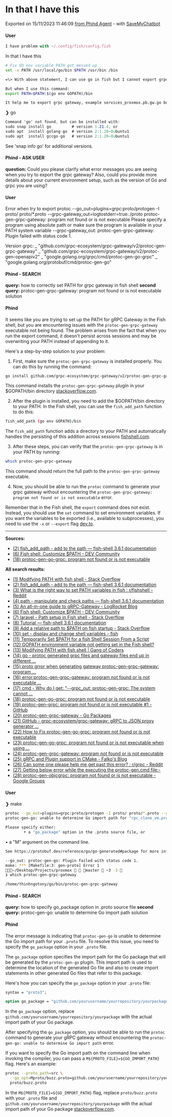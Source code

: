 # In that I have this
Exported on 15/11/2023 11:46:09 [from Phind Agent](https://www.phind.com/agent?cache=cloz7z5gz000qif0887vwi26a) - with [SaveMyChatbot](https://save.hugocollin.com)

#### User
```javascript
I have problem with ~/.config/fish/config.fish
```

In that I have this

```bash
# Fix GO env variable PATH got messed up
set -x PATH /usr/local/go/bin $PATH /usr/bin /bin

=\> With above statement, I can use go in fish but I cannot export grpc gateway

But when I use this command:
export PATH=$PATH:$(go env GOPATH)/bin

It help me to export grpc gateway, example services_proxmox.pb.gw.go but when I check go it not exist anymore, for example:
```

❯ go

```csharp
Command 'go' not found, but can be installed with:
sudo snap install go         # version 1.21.4, or
sudo apt  install golang-go  # version 2:1.20~0ubuntu1
sudo apt  install gccgo-go   # version 2:1.20~0ubuntu1
```

See 'snap info go' for additional versions.



#### Phind - ASK USER

**question:** Could you please clarify what error messages you are seeing when you try to export the grpc gateway? Also, could you provide more details about your current environment setup, such as the version of Go and grpc you are using?



#### User
Error when try to export protoc --go\_out=plugins=grpc:proto/protogen -I proto/ proto/\*.proto --grpc-gateway\_out=logtostderr=true:./proto protoc-gen-grpc-gateway: program not found or is not executable Please specify a program using absolute path or make sure the program is available in your PATH system variable --grpc-gateway\_out: protoc-gen-grpc-gateway: Plugin failed with status code 1.

Version grpc: \_ "github.com/grpc-ecosystem/grpc-gateway/v2/protoc-gen-grpc-gateway" \_ "github.com/grpc-ecosystem/grpc-gateway/v2/protoc-gen-openapiv2" \_ "google.golang.org/grpc/cmd/protoc-gen-go-grpc" \_ "google.golang.org/protobuf/cmd/protoc-gen-go"



#### Phind - SEARCH

**query:** how to correctly set PATH for grpc gateway in fish shell
**second query:** protoc-gen-grpc-gateway: program not found or is not executable solution



#### Phind
It seems like you are trying to set up the PATH for gRPC Gateway in the Fish shell, but you are encountering issues with the `protoc-gen-grpc-gateway` executable not being found. The problem arises from the fact that when you run the export command, it doesn't persist across sessions and may be overwriting your PATH instead of appending to it.

Here's a step-by-step solution to your problem:

1.  First, make sure the `protoc-gen-grpc-gateway` is installed properly. You can do this by running the command:

```bash
go install github.com/grpc-ecosystem/grpc-gateway/v2/protoc-gen-grpc-gateway@latest
```

This command installs the `protoc-gen-grpc-gateway` plugin in your $GOPATH/bin directory [stackoverflow.com](https://stackoverflow.com/questions/60578892/protoc-gen-go-grpc-program-not-found-or-is-not-executable).

2.  After the plugin is installed, you need to add the $GOPATH/bin directory to your PATH. In the Fish shell, you can use the `fish_add_path` function to do this:

```bash
fish_add_path (go env GOPATH)/bin
```

The `fish_add_path` function adds a directory to your PATH and automatically handles the persisting of this addition across sessions [fishshell.com](https://fishshell.com/docs/current/cmds/fish_add_path.html).

3.  After these steps, you can verify that the `protoc-gen-grpc-gateway` is in your PATH by running:

```bash
which protoc-gen-grpc-gateway
```

This command should return the full path to the `protoc-gen-grpc-gateway` executable.

4.  Now, you should be able to run the `protoc` command to generate your grpc gateway without encountering the `protoc-gen-grpc-gateway: program not found or is not executable` error.

Remember that in the Fish shell, the `export` command does not exist. Instead, you should use the `set` command to set environment variables. If you want the variables to be exported (i.e., available to subprocesses), you need to use the `-x` or `--export` flag [dev.to](https://dev.to/nabbisen/fish-shell-customize-path-80k).
___
**Sources:**
- [(2) fish\_add\_path - add to the path — fish-shell 3.6.1 documentation](https://fishshell.com/docs/current/cmds/fish_add_path.html)
- [(6) Fish shell: Customize $PATH - DEV Community](https://dev.to/nabbisen/fish-shell-customize-path-80k)
- [(18) protoc-gen-go-grpc: program not found or is not executable](https://stackoverflow.com/questions/60578892/protoc-gen-go-grpc-program-not-found-or-is-not-executable)

**All search results:**
- [(1) Modifying PATH with fish shell - Stack Overflow](https://stackoverflow.com/questions/26208231/modifying-path-with-fish-shell)
- [(2) fish\_add\_path - add to the path — fish-shell 3.6.1 documentation](https://fishshell.com/docs/current/cmds/fish_add_path.html)
- [(3) What is the right way to set PATH variables in fish : r/fishshell - Reddit](https://www.reddit.com/r/fishshell/comments/gmr18t/what_is_the_right_way_to_set_path_variables_in/)
- [(4) path - manipulate and check paths — fish-shell 3.6.1 documentation](https://fishshell.com/docs/current/cmds/path.html)
- [(5) An all-in-one guide to gRPC-Gateway - LogRocket Blog](https://blog.logrocket.com/guide-to-grpc-gateway/)
- [(6) Fish shell: Customize $PATH - DEV Community](https://dev.to/nabbisen/fish-shell-customize-path-80k)
- [(7) laravel - Path setup in Fish shell - Stack Overflow](https://stackoverflow.com/questions/45676288/path-setup-in-fish-shell)
- [(8) Tutorial — fish-shell 3.6.1 documentation](https://fishshell.com/docs/current/tutorial.html)
- [(9) Add a relative path to $PATH on fish startup - Stack Overflow](https://stackoverflow.com/questions/7064053/add-a-relative-path-to-path-on-fish-startup)
- [(10) set - display and change shell variables - fish](https://fishshell.com/docs/current/cmds/set.html)
- [(11) Temporarily Set $PATH for a fish Shell Session From a Script](https://unix.stackexchange.com/questions/429043/temporarily-set-path-for-a-fish-shell-session-from-a-script)
- [(12) GOPATH environment variable not getting set in the Fish shell?](https://stackoverflow.com/questions/58514516/gopath-environment-variable-not-getting-set-in-the-fish-shell)
- [(13) Modifying PATH with fish shell | Gang of Coders](https://www.gangofcoders.net/solution/modifying-path-with-fish-shell/)
- [(14) go - protoc generated grpc files and gateway files end up in different ...](https://stackoverflow.com/questions/66171590/protoc-generated-grpc-files-and-gateway-files-end-up-in-different-paths)
- [(15) proto grror when generating gateway protoc-gen-grpc-gateway: program ...](https://stackoverflow.com/questions/74498464/proto-grror-when-generating-gateway-protoc-gen-grpc-gateway-program-not-found-o)
- [(16) error:protoc-gen-grpc-gateway: program not found or is not executable ...](https://github.com/grpc-ecosystem/grpc-gateway/issues/205)
- [(17) cmd - Why do I get: "--grpc\_out: protoc-gen-grpc: The system cannot ...](https://stackoverflow.com/questions/53158493/why-do-i-get-grpc-out-protoc-gen-grpc-the-system-cannot-find-the-path-spec)
- [(18) protoc-gen-go-grpc: program not found or is not executable](https://stackoverflow.com/questions/60578892/protoc-gen-go-grpc-program-not-found-or-is-not-executable)
- [(19) protoc-gen-grpc: program not found or is not executable #1 - GitHub](https://github.com/faaxm/exmpl-cmake-grpc/issues/1)
- [(20) protoc-gen-grpc-gateway - Go Packages](https://pkg.go.dev/github.com/grpc-ecosystem/grpc-gateway/protoc-gen-grpc-gateway)
- [(21) GitHub - grpc-ecosystem/grpc-gateway: gRPC to JSON proxy generator ...](https://github.com/grpc-ecosystem/grpc-gateway)
- [(22) How to Fix protoc-gen-go-grpc: program not found or is not executable](https://askgolang.com/how-to-fix-protoc-gen-go-grpc-program-not-found-or-is-not-executable/)
- [(23) protoc-gen-go-grpc: program not found or is not executable when using ...](https://github.com/golang/protobuf/issues/1053)
- [(24) protoc-gen-grpc-gateway: program not found or is not executable](https://www.grepper.com/answers/486898/protoc-gen-grpc-gateway%3A+program+not+found+or+is+not+executable)
- [(25) gRPC and Plugin support in CMake - Falko's Blog](https://www.f-ax.de/dev/2020/11/08/grpc-plugin-cmake-support.html)
- [(26) Can some one please help me get past this error? : r/grpc - Reddit](https://www.reddit.com/r/grpc/comments/106hcvt/can_some_one_please_help_me_get_past_this_error/)
- [(27) Getting below error while the executing the protoc-gen.cmd file:-](https://medium.com/@siddelhi1/getting-below-error-while-the-executing-the-protoc-gen-cmd-file-eab07bfbf24)
- [(28) protoc-gen-objcgrpc: program not found or is not executable - Google Groups](https://groups.google.com/g/grpc-io/c/wosw_PPcwBI)


#### User
❯ make

```bash
protoc --go_out=plugins=grpc:proto/protogen -I proto/ proto/*.proto --grpc-gateway_out=logtostderr=true:./proto
protoc-gen-go: unable to determine Go import path for "rpc_clone_vm.proto"

Please specify either:
        • a "go_package" option in the .proto source file, or
```

• a "M" argument on the command line.

```bash
See https://protobuf.dev/reference/go/go-generated#package for more information.

--go_out: protoc-gen-go: Plugin failed with status code 1.
make: *** [Makefile:3: gen-proto] Error 1
~/Desktop/Projects/proxmox   master  ~3 -3                                                                                                                                        32ms  thinhngotony  fish 
❯ which protoc-gen-grpc-gateway

/home/thinhngotony/go/bin/protoc-gen-grpc-gateway
```



#### Phind - SEARCH

**query:** how to specify go\_package option in .proto source file
**second query:** protoc-gen-go: unable to determine Go import path solution



#### Phind
The error message is indicating that `protoc-gen-go` is unable to determine the Go import path for your `.proto` file. To resolve this issue, you need to specify the `go_package` option in your `.proto` file.

The `go_package` option specifies the import path for the Go package that will be generated by the `protoc-gen-go` plugin. This import path is used to determine the location of the generated Go file and also to create import statements in other generated Go files that refer to this package.

Here's how you can specify the `go_package` option in your `.proto` file:

```protobuf
syntax = "proto3";

option go_package = "github.com/yourusername/yourrepository/yourpackage";
```

In the `go_package` option, replace `github.com/yourusername/yourrepository/yourpackage` with the actual import path of your Go package.

After specifying the `go_package` option, you should be able to run the `protoc` command to generate your gRPC gateway without encountering the `protoc-gen-go: unable to determine Go import path` error.

If you want to specify the Go import path on the command line when invoking the compiler, you can pass a `M${PROTO_FILE}=${GO_IMPORT_PATH}` flag. Here's an example:

```bash
protoc --proto_path=src \
  --go_opt=Mproto/buzz.proto=github.com/yourusername/yourrepository/yourpackage \
  proto/buzz.proto
```

In the `M${PROTO_FILE}=${GO_IMPORT_PATH}` flag, replace `proto/buzz.proto` with your `.proto` file and `github.com/yourusername/yourrepository/yourpackage` with the actual import path of your Go package [stackoverflow.com](https://protobuf.dev/reference/go/go-generated#package).



